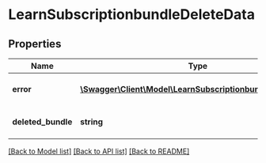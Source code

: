 # LearnSubscriptionbundleDeleteData

## Properties
Name | Type | Description | Notes
------------ | ------------- | ------------- | -------------
**error** | [**\Swagger\Client\Model\LearnSubscriptionbundleDeleteError**](LearnSubscriptionbundleDeleteError.md) | Errors during process | 
**deleted_bundle** | **string** | ID of the successfully deleted item | 

[[Back to Model list]](../README.md#documentation-for-models) [[Back to API list]](../README.md#documentation-for-api-endpoints) [[Back to README]](../README.md)


